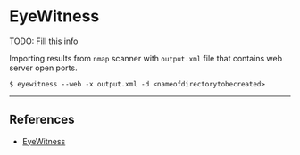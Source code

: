 # EyeWitness

TODO: Fill this info

Importing results from `nmap` scanner with `output.xml` file that contains web server open ports.

```
$ eyewitness --web -x output.xml -d <nameofdirectorytobecreated>
```

---
## References

- [EyeWitness](https://github.com/RedSiege/EyeWitness)